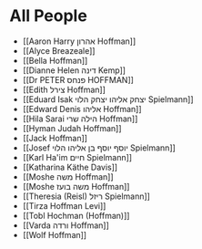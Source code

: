 # All People

* [[Aaron Harry אהרון Hoffman]]
* [[Alyce Breazeale]]
* [[Bella Hoffman]]
* [[Dianne Helen דינה Kemp]]
* [[Dr PETER פנחס HOFFMAN]]
* [[Edith צירל Hoffman]]
* [[Eduard Isak יצחק אליהו יצחק הלוי Spielmann]]
* [[Edward Denis אליהו Hoffman]]
* [[Hila Sarai הילה שרי Hoffman]]
* [[Hyman Judah Hoffman]]
* [[Jack Hoffman]]
* [[Josef יוסף יוסף בן אליהו הלוי Spielmann]]
* [[Karl Ha'im חיים Spielmann]]
* [[Katharina Käthe Davis]]
* [[Moshe משה Hoffman]]
* [[Moshe משה בועז Hoffman]]
* [[Theresia (Reisl) ריזל Spielmann]]
* [[Tirza Hoffman Levi]]
* [[Tobl Hochman (Hoffman)]]
* [[Varda ורדה Hoffman]]
* [[Wolf Hoffman]]
